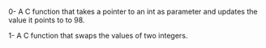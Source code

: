 0- A C function that takes a pointer to an int as parameter and updates the value it points to to 98.

1- A C function that swaps the values of two integers.
